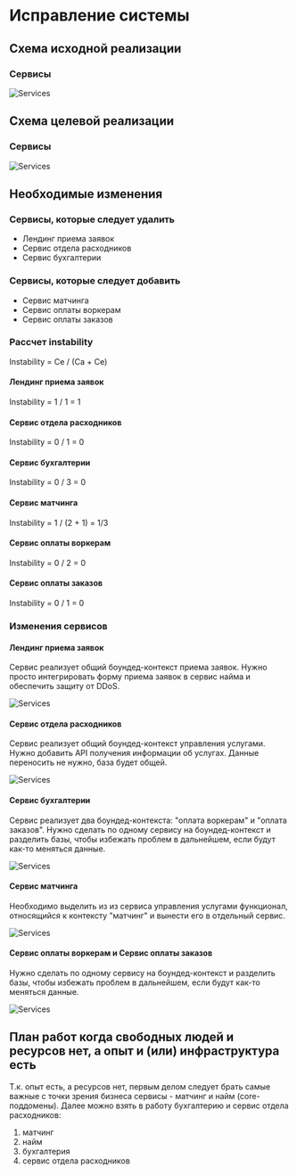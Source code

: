 Исправление системы
======

Схема исходной реализации
------
### Сервисы
![Services](images/hw_4/services_old.png)

Схема целевой реализации
------

### Сервисы
![Services](images/hw_4/services_new.png)

Необходимые изменения
------

### Сервисы, которые следует удалить
 - Лендинг приема заявок
 - Сервис отдела расходников
 - Сервис бухгалтерии


### Сервисы, которые следует добавить
- Сервис матчинга
- Сервис оплаты воркерам
- Сервис оплаты заказов

### Рассчет instability

Instability = Ce / (Ca + Ce)

#### Лендинг приема заявок

Instability = 1 / 1 = 1

#### Сервис отдела расходников

Instability = 0 / 1 = 0

#### Сервис бухгалтерии

Instability = 0 / 3 = 0

#### Сервис матчинга

Instability = 1 / (2 + 1) = 1/3

#### Сервис оплаты воркерам

Instability = 0 / 2 = 0

#### Сервис оплаты заказов

Instability = 0 / 1 = 0

### Изменения сервисов

#### Лендинг приема заявок

Сервис реализует общий боундед-контекст приема заявок. Нужно просто интегрировать форму приема заявок в сервис найма и обеспечить защиту от DDoS.

![Services](images/hw_4/changes/landing.png)

#### Сервис отдела расходников

Сервис реализует общий боундед-контекст управления услугами. Нужно добавить API получения информации об услугах. Данные переносить не нужно, база будет общей.

![Services](images/hw_4/changes/consumables.png)

#### Сервис бухгалтерии

Сервис реализует два боундед-контекста: "оплата воркерам" и "оплата заказов". Нужно сделать по одному сервису на боундед-контекст и разделить базы, чтобы избежать проблем в дальнейшем, если будут как-то меняться данные.

![Services](images/hw_4/changes/accounting.png)

#### Сервис матчинга

Необходимо выделить из из сервиса управления услугами функционал, относящийся к контексту "матчинг" и вынести его в отдельный сервис. 

![Services](images/hw_4/changes/matching.png)

#### Сервис оплаты воркерам и Сервис оплаты заказов

 Нужно сделать по одному сервису на боундед-контекст и разделить базы, чтобы избежать проблем в дальнейшем, если будут как-то меняться данные.

![Services](images/hw_4/changes/accounting_contexts.png)

План работ когда свободных людей и ресурсов нет, а опыт и (или) инфраструктура есть
------

Т.к. опыт есть, а ресурсов нет, первым делом следует брать самые важные с точки зрения бизнеса сервисы - матчинг и найм (core-поддомены). Далее можно взять в работу бухгалтерию и сервис отдела расходников:

1) матчинг
2) найм
3) бухгалтерия
4) сервис отдела расходников


